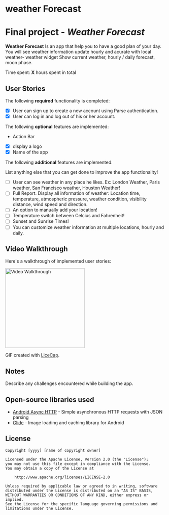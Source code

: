 # weather Forecast
# Final project - *Weather Forecast*

**Weather Forecast** Is an app that help you to have a good plan of your day. You will see weather information update hourly and acurate with local weather- weather widget Show current weather, hourly / daily forecast, moon phase.

Time spent: **X** hours spent in total

## User Stories

The following **required** functionality is completed:

- [x] User can sign up to create a new account using Parse authentication.
- [x] User can log in and log out of his or her account.

The following **optional** features are implemented:

-  Action Bar
- [x] display a logo
- [x] Name of the app

The following **additional** features are implemented:

List anything else that you can get done to improve the app functionality!
- [ ] User can see weather in any place he likes. Ex: London Weather, Paris weather, San Francisco weather, Houston Weather!
- [ ] Full Report. Display all information of weather: Location time, temperature, atmospheric pressure, weather condition, visibility distance, wind speed and direction.
- [ ] An option to manually add your location!
- [ ] Temperature switch between Celcius and Fahrenheit!
- [ ] Sunset and Sunrise Times!
- [ ] You can customize weather information at multiple locations, hourly and daily.

## Video Walkthrough

Here's a walkthrough of implemented user stories:

<img src='' title='Video Walkthrough' width='250' alt='Video Walkthrough' />

GIF created with [LiceCap](http://www.cockos.com/licecap/).

## Notes

Describe any challenges encountered while building the app.

## Open-source libraries used

- [Android Async HTTP](https://github.com/codepath/CPAsyncHttpClient) - Simple asynchronous HTTP requests with JSON parsing
- [Glide](https://github.com/bumptech/glide) - Image loading and caching library for Android

## License

    Copyright [yyyy] [name of copyright owner]

    Licensed under the Apache License, Version 2.0 (the "License");
    you may not use this file except in compliance with the License.
    You may obtain a copy of the License at

        http://www.apache.org/licenses/LICENSE-2.0

    Unless required by applicable law or agreed to in writing, software
    distributed under the License is distributed on an "AS IS" BASIS,
    WITHOUT WARRANTIES OR CONDITIONS OF ANY KIND, either express or implied.
    See the License for the specific language governing permissions and
    limitations under the License.
